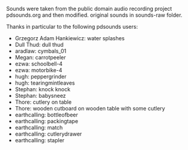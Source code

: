 Sounds were taken from the public domain audio recording project
pdsounds.org
and then modified. original sounds in sounds-raw folder.

Thanks in particular to the following pdsounds users:
* Grzegorz Adam Hankiewicz: water splashes
* Dull Thud: dull thud
* aradlaw: cymbals_01
* Megan: carrotpeeler
* ezwa: schoolbell-4
* ezwa: motorbike-4
* hugh: peppergrinder
* hugh: tearingmintleaves
* Stephan: knock knock
* Stephan: babysneez
* Thore: cutlery on table
* Thore: wooden cutboard on wooden table with some cutlery
* earthcalling: bottleofbeer
* earthcalling: packingtape
* earthcalling: match
* earthcalling: cutlerydrawer
* earthcalling: stapler
